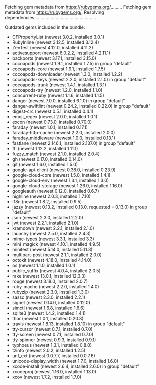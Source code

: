 Fetching gem metadata from https://rubygems.org/.........
Fetching gem metadata from https://rubygems.org/.
Resolving dependencies.................................................

Outdated gems included in the bundle:
  * CFPropertyList (newest 3.0.2, installed 3.0.1)
  * RubyInline (newest 3.12.5, installed 3.12.4)
  * ZenTest (newest 4.12.0, installed 4.11.2)
  * activesupport (newest 6.0.2.2, installed 4.2.11.1)
  * backports (newest 3.17.1, installed 3.15.0)
  * cocoapods (newest 1.9.1, installed 1.7.5) in group "default"
  * cocoapods-core (newest 1.9.1, installed 1.7.5)
  * cocoapods-downloader (newest 1.3.0, installed 1.2.2)
  * cocoapods-keys (newest 2.2.0, installed 2.1.0) in group "default"
  * cocoapods-trunk (newest 1.4.1, installed 1.3.1)
  * cocoapods-try (newest 1.2.0, installed 1.1.0)
  * concurrent-ruby (newest 1.1.6, installed 1.1.5)
  * danger (newest 7.0.0, installed 6.1.0) in group "default"
  * danger-swiftlint (newest 0.24.2, installed 0.22.0) in group "default"
  * digest-crc (newest 0.5.1, installed 0.4.1)
  * emoji_regex (newest 2.0.0, installed 1.0.1)
  * excon (newest 0.73.0, installed 0.70.0)
  * faraday (newest 1.0.1, installed 0.17.1)
  * faraday-http-cache (newest 2.2.0, installed 2.0.0)
  * faraday_middleware (newest 1.0.0, installed 0.13.1)
  * fastlane (newest 2.146.1, installed 2.137.0) in group "default"
  * ffi (newest 1.12.2, installed 1.11.1)
  * fuzzy_match (newest 2.1.0, installed 2.0.4)
  * gh (newest 0.17.0, installed 0.14.0)
  * git (newest 1.6.0, installed 1.5.0)
  * google-api-client (newest 0.38.0, installed 0.23.9)
  * google-cloud-core (newest 1.5.0, installed 1.4.1)
  * google-cloud-env (newest 1.3.1, installed 1.3.0)
  * google-cloud-storage (newest 1.26.0, installed 1.16.0)
  * googleauth (newest 0.12.0, installed 0.6.7)
  * highline (newest 2.0.3, installed 1.7.10)
  * i18n (newest 1.8.2, installed 0.9.5)
  * jazzy (newest 0.13.2, installed 0.13.0, requested = 0.13.0) in group "default"
  * json (newest 2.3.0, installed 2.2.0)
  * jwt (newest 2.2.1, installed 2.1.0)
  * kramdown (newest 2.2.1, installed 2.1.0)
  * launchy (newest 2.5.0, installed 2.4.3)
  * mime-types (newest 3.3.1, installed 3.3)
  * mini_magick (newest 4.10.1, installed 4.9.5)
  * minitest (newest 5.14.0, installed 5.11.3)
  * multipart-post (newest 2.1.1, installed 2.0.0)
  * octokit (newest 4.18.0, installed 4.14.0)
  * os (newest 1.1.0, installed 1.0.1)
  * public_suffix (newest 4.0.4, installed 2.0.5)
  * rake (newest 13.0.1, installed 12.3.3)
  * rouge (newest 3.18.0, installed 2.0.7)
  * ruby-macho (newest 2.2.0, installed 1.4.0)
  * rubyzip (newest 2.3.0, installed 1.3.0)
  * sassc (newest 2.3.0, installed 2.2.1)
  * signet (newest 0.14.0, installed 0.12.0)
  * simctl (newest 1.6.8, installed 1.6.6)
  * sqlite3 (newest 1.4.2, installed 1.4.1)
  * thor (newest 1.0.1, installed 0.20.3)
  * travis (newest 1.8.13, installed 1.8.10) in group "default"
  * tty-cursor (newest 0.7.1, installed 0.7.0)
  * tty-screen (newest 0.7.1, installed 0.7.0)
  * tty-spinner (newest 0.9.3, installed 0.9.1)
  * typhoeus (newest 1.3.1, installed 0.8.0)
  * tzinfo (newest 2.0.2, installed 1.2.5)
  * unf_ext (newest 0.0.7.7, installed 0.0.7.6)
  * unicode-display_width (newest 1.7.0, installed 1.6.0)
  * xcode-install (newest 2.6.4, installed 2.6.0) in group "default"
  * xcodeproj (newest 1.16.0, installed 1.13.0)
  * xcov (newest 1.7.2, installed 1.7.0)
